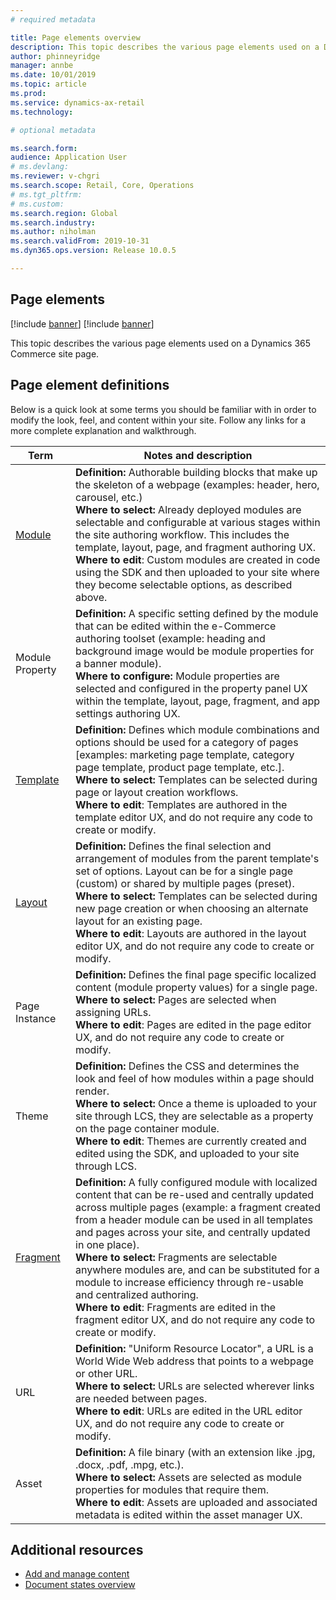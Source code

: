 ```yaml
---
# required metadata

title: Page elements overview
description: This topic describes the various page elements used on a Dynamics 365 Commerce site page.
author: phinneyridge
manager: annbe
ms.date: 10/01/2019
ms.topic: article
ms.prod: 
ms.service: dynamics-ax-retail
ms.technology: 

# optional metadata

ms.search.form:  
audience: Application User
# ms.devlang: 
ms.reviewer: v-chgri
ms.search.scope: Retail, Core, Operations
# ms.tgt_pltfrm: 
# ms.custom: 
ms.search.region: Global
ms.search.industry: 
ms.author: niholman
ms.search.validFrom: 2019-10-31
ms.dyn365.ops.version: Release 10.0.5

---
```

## Page elements

[!include [banner](../includes/preview-banner.md)]
[!include [banner](../includes/banner.md)]

This topic describes the various page elements used on a Dynamics 365 Commerce site page.

## Page element definitions

Below is a quick look at some terms you should be familiar with in order to modify the look, feel, and content within your site.  Follow any links for a more complete explanation and walkthrough.

Term | Notes and description 
---|---
[Module](modules.md) | **Definition:** Authorable building blocks that make up the skeleton of a webpage (examples: header, hero, carousel, etc.)<br />**Where to select:** Already deployed modules are selectable and configurable at various stages within the site authoring workflow.  This includes the template, layout, page, and fragment authoring UX.<br />**Where to edit**: Custom modules are created in code using the SDK and then uploaded to your site where they become selectable options, as described above. 
Module Property | **Definition:** A specific setting defined by the module that can be edited within the e-Commerce authoring toolset (example: heading and background image would be module properties for a banner module).<br />**Where to configure:** Module properties are selected and configured in the property panel UX within the template, layout, page, fragment, and app settings authoring UX. 
[Template](templates-layouts-overview.md) | **Definition:** Defines which module combinations and options should be used for a category of pages [examples: marketing page template, category page template, product page template, etc.].<br />**Where to select:** Templates can be selected during page or layout creation workflows.<br />**Where to edit**: Templates are authored in the template editor UX, and do not require any code to create or modify. 
[Layout](templates-layouts-overview.md) | **Definition:** Defines the final selection and arrangement of modules from the parent template's set of options.  Layout can be for a single page (custom) or shared by multiple pages (preset).<br />**Where to select:** Templates can be selected during new page creation or when choosing  an alternate layout for an existing page.<br />**Where to edit**: Layouts are authored in the layout editor UX, and do not require any code to create or modify. 
Page Instance | **Definition:** Defines the final page specific localized content (module property values) for a single page.<br />**Where to select:** Pages are selected when assigning URLs.<br />**Where to edit**: Pages are edited in the page editor UX, and do not require any code to create or modify. 
Theme | **Definition:** Defines the CSS and determines the look and feel of how modules within a page should render.<br />**Where to select:** Once a theme is uploaded to your site through LCS, they are selectable as a property on the page container module.<br />**Where to edit**: Themes are currently created and edited using the SDK, and uploaded to your site through LCS. 
[Fragment](work-with-fragments.md) | **Definition:** A fully configured module with localized content that can be re-used and centrally updated across multiple pages (example: a fragment created from a header module can be used in all templates and pages across your site, and centrally updated in one place).<br />**Where to select:** Fragments are selectable anywhere modules are, and can be substituted for a module to increase efficiency through re-usable and centralized authoring. <br />**Where to edit**: Fragments are edited in the fragment editor UX, and do not require any code to create or modify. 
URL | **Definition:** "Uniform Resource Locator", a URL is a World Wide Web address that points to a webpage or other URL.<br />**Where to select:** URLs are selected wherever links are needed between pages. <br />**Where to edit**: URLs are edited in the URL editor UX, and do not require any code to create or modify. 
Asset | **Definition:** A file binary (with an extension like .jpg, .docx, .pdf, .mpg, etc.).<br />**Where to select:** Assets are selected as module properties for modules that require them. <br />**Where to edit**: Assets are uploaded and associated metadata is edited within the asset manager UX. 

## Additional resources

- [Add and manage content](add-manage-content.md)
- [Document states overview](document-states-overview.md)
